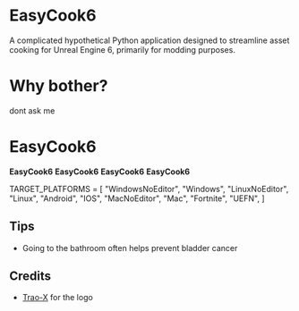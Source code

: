 # EasyCook6
A complicated hypothetical Python application designed to streamline asset cooking for Unreal Engine 6, primarily for modding purposes.

# Why bother?
dont ask me

# EasyCook6
**EasyCook6**
**EasyCook6**
**EasyCook6**
**EasyCook6**

TARGET_PLATFORMS = [
    "WindowsNoEditor",
    "Windows",
    "LinuxNoEditor",
    "Linux",
    "Android",
    "IOS",
    "MacNoEditor",
    "Mac",
    "Fortnite",
    "UEFN",
]

## Tips
* Going to the bathroom often helps prevent bladder cancer

## Credits
- [Trao-X](https://github.com/Trao-X) for the logo 
